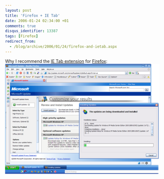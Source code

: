 ```yaml
---
layout: post
title: 'Firefox + IE Tab'
date: 2006-01-24 02:34:00 +01
comments: true
disqus_identifier: 13387
tags: [Firefox]
redirect_from:
  - /blog/archive/2006/01/24/firefox-and-ietab.aspx
---
```


Why I recommend the [IE Tab extension](http://ietab.mozdev.org/) for [Firefox](http://www.mozilla.com/firefox/):
![Firefox + IE Tab](/files/archive/firefox.png "Firefox + IE Tab")

